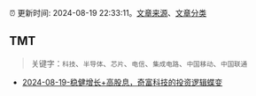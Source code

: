:alarm_clock: 更新时间: 2024-08-19 22:33:11。[文章来源](/README.md)、[文章分类](/TAGS.md)

## TMT


> 关键字：`科技`、`半导体`、`芯片`、`电信`、`集成电路`、`中国移动`、`中国联通`



- [2024-08-19-稳健增长+高股息，奇富科技的投资逻辑蝶变](https://xueqiu.com/9210717241/301464759) 
